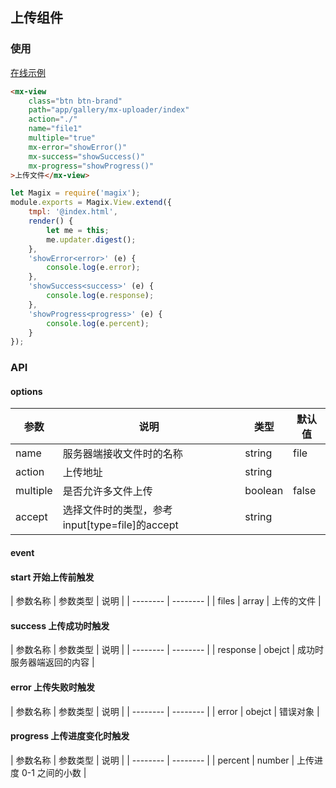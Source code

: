 ## 上传组件

### 使用

<a href="https://thx.github.io/magix-gallery/#!/mx-uploader/index" target="_blank">在线示例</a>
```html
<mx-view
    class="btn btn-brand"
    path="app/gallery/mx-uploader/index"
    action="./"
    name="file1"
    multiple="true"
    mx-error="showError()"
    mx-success="showSuccess()"
    mx-progress="showProgress()"
>上传文件</mx-view>
```

```js
let Magix = require('magix');
module.exports = Magix.View.extend({
    tmpl: '@index.html',
    render() {
        let me = this;
        me.updater.digest();
    },
    'showError<error>' (e) {
        console.log(e.error);
    },
    'showSuccess<success>' (e) {
        console.log(e.response);
    },
    'showProgress<progress>' (e) {
        console.log(e.percent);
    }
});
```

### API

#### options
| 参数 | 说明 | 类型 | 默认值 |
| -------- | -------- | -------- | -------- |
| name    | 服务器端接收文件时的名称 | string | file |
| action     | 上传地址 | string |  |
| multiple     | 是否允许多文件上传 | boolean | false |
| accept | 选择文件时的类型，参考input[type=file]的accept | string | &nbsp; |



#### event
#### start 开始上传前触发

| 参数名称 | 参数类型 | 说明 |
| -------- | -------- |
| files | array | 上传的文件 |


#### success 上传成功时触发

| 参数名称 | 参数类型 | 说明 |
| -------- | -------- |
| response | obejct | 成功时服务器端返回的内容 |


#### error 上传失败时触发

| 参数名称 | 参数类型 | 说明 |
| -------- | -------- |
| error | obejct | 错误对象 |

#### progress 上传进度变化时触发

| 参数名称 | 参数类型 | 说明 |
| -------- | -------- |
| percent | number | 上传进度 0-1 之间的小数 |

